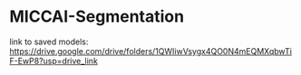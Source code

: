 # MICCAI-Segmentation

link to saved models: https://drive.google.com/drive/folders/1QWIiwVsygx4QO0N4mEQMXqbwTiF-EwP8?usp=drive_link

